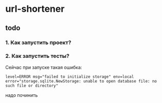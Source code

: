 # url-shortener

## todo

### 1. Как запустить проект?
### 2. Как запустить тесты?

Сейчас при запуске такая ошибка:
```shell
level=ERROR msg="failed to initialize storage" env=local
error="storage.sqlite.NewStorage: unable to open database file: no such file or directory"
```
надо починить